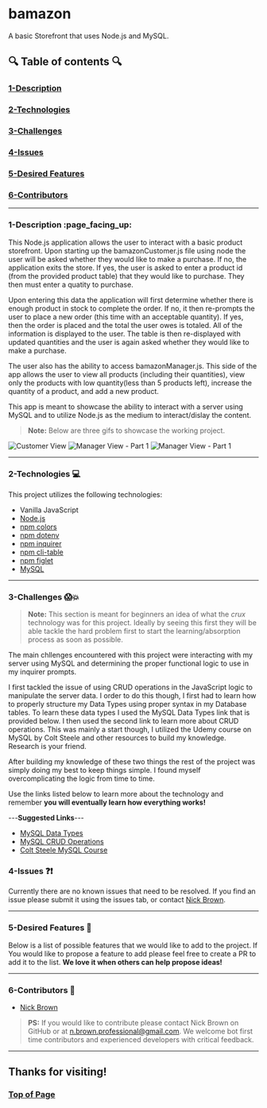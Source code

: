 


# bamazon
A basic Storefront that uses Node.js and MySQL.
  

## :mag: Table of contents :mag:

  

### [1-Description](https://github.com/nick-d-brown/bamazon#1-description-page_facing_up)
### [2-Technologies](https://github.com/nick-d-brown/bamazon#2-technologies--computer)
### [3-Challenges](https://github.com/nick-d-brown/bamazon#3-challenges-screamboom)
### [4-Issues](https://github.com/nick-d-brown/bamazon#4-issues-questionexclamation)
### [5-Desired Features](https://github.com/nick-d-brown/bamazon#5-desired-features-star2)
### [6-Contributors](https://github.com/nick-d-brown/bamazon#6-contributors-raised_hands)

 ---

### 1-Description :page\_facing\_up:

This Node.js application allows the user to interact with a basic product storefront. Upon starting up the bamazonCustomer.js file using node the user will be asked whether they would like to make a purchase. If no, the application exits the store. If yes, the user is asked to enter a product id (from the provided product table) that they would like to purchase. They then must enter a quatity to purchase. 

Upon entering this data the application will first determine whether there is enough product in stock to complete the order. If no, it then re-prompts the user to place a new order (this time with an acceptable quantity). If yes, then the order is placed and the total the user owes is totaled. All of the information is displayed to the user. The table is then re-displayed with updated quantities and the user is again asked whether they would like to make a purchase.

The user also has the ability to access bamazonManager.js. This side of the app allows the user to view all products (including their quantities), view only the products with low quantity(less than 5 products left), increase the quantity of a product, and add a new product.

This app is meant to showcase the ability to interact with a server using MySQL and to utilize Node.js as the medium to interact/dislay the content. 

> **Note:** Below are three gifs to showcase the working project.




![Customer View](https://github.com/nick-d-brown/bamazon/blob/master/assets/bamazonCustomer1.gif)
![Manager View - Part 1](https://github.com/nick-d-brown/bamazon/blob/master/assets/bamazonManager1.gif)
![Manager View - Part 1](https://github.com/nick-d-brown/bamazon/blob/master/assets/bamazonManager2.gif)



---


### 2-Technologies  :computer:

  This project utilizes the following technologies:



- Vanilla JavaScript
- [Node.js](https://nodejs.org/en/)
- [npm colors](https://www.npmjs.com/package/colors)
- [npm dotenv](https://www.npmjs.com/package/dotenv)
- [npm inquirer](https://www.npmjs.com/package/inquirer)
- [npm cli-table](https://www.npmjs.com/package/cli-table)
- [npm figlet](https://www.npmjs.com/package/figlet)
- [MySQL](https://www.mysql.com/npm)

---

### 3-Challenges :scream::boom:

> **Note:** This section is meant for beginners an idea of what the *crux* technology was for this project. Ideally by seeing this first they will be able tackle the hard problem first to start the learning/absorption process as soon as possible.

The main chllenges encountered with this project were interacting with my server using MySQL and determining the proper functional logic to use in my inquirer prompts. 

I first tackled the issue of using CRUD operations in the JavaScript logic to manipulate the server data. I order to do this though, I first had to learn how to properly structure my Data Types using proper syntax in my Database tables. To learn these data types I used the MySQL Data Types link that is provided below. I then used the second link to learn more about CRUD operations. This was mainly a start though, I utilized the Udemy course on MySQL by Colt Steele and other resources to build my knowledge. Research is your friend. 

After building my knowledge of these two things the rest of the project was simply doing my best to keep things simple. I found myself overcomplicating the logic from time to time. 

Use the links listed below to learn more about the technology and remember **you will eventually learn how everything works!**

---**Suggested Links**---

- [MySQL Data Types](https://dev.mysql.com/doc/refman/5.7/en/data-type-overview.html)
- [MySQL CRUD Operations](https://www.nodejsera.com/nodejs-tutorial-day17-crud-in-mysql.html)
- [Colt Steele MySQL Course](https://www.udemy.com/the-ultimate-mysql-bootcamp-go-from-sql-beginner-to-expert/)

### 4-Issues :question::exclamation:

  Currently there are no known issues that need to be resolved. If you find an issue please submit it using the issues tab, or contact [Nick Brown](https://github.com/nick-d-brown/).

---

### 5-Desired Features :star2:

  Below is a list of possible features that we would like to add to the project. If You would like to propose a feature to add please feel free to create a PR to add it to the list. **We love it when others can help propose ideas!**


---

### 6-Contributors :raised_hands:

- [Nick Brown](https://github.com/nick-d-brown/)

> **PS:** If you would like to contribute please contact Nick Brown on GitHub or at n.brown.professional@gmail.com. We welcome bot first time contributors and experienced developers with critical feedback. 

---

## Thanks for visiting!
### [Top of Page](https://github.com/nick-d-brown/bamazon#bamazon)